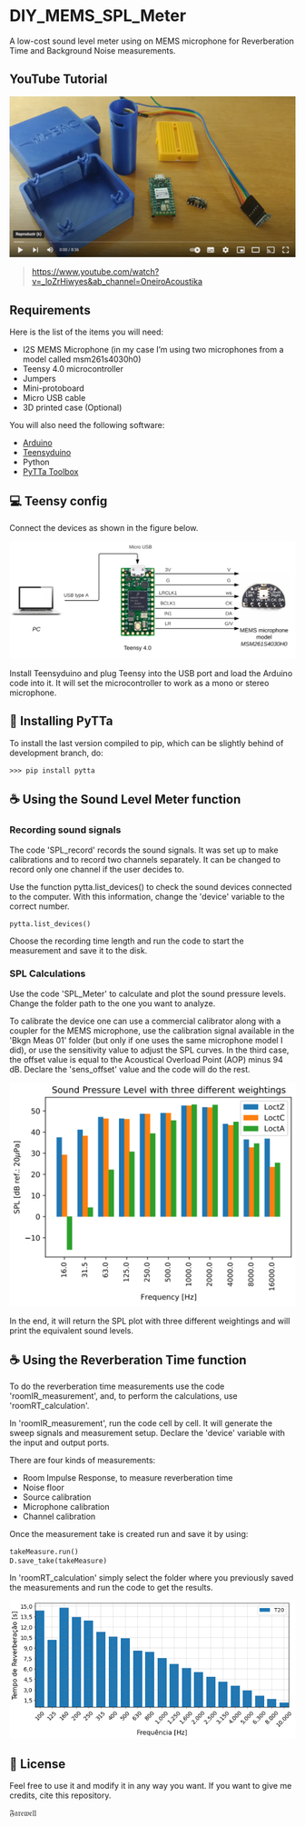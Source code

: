 # DIY_MEMS_SPL_Meter
A low-cost sound level meter using on MEMS microphone for Reverberation Time and Background Noise measurements.

## YouTube Tutorial 

[<img src="README Images/tutorial_screenshot.PNG">](https://www.youtube.com/watch?v=_loZrHiwyes&ab_channel=OneiroAcoustika)
> https://www.youtube.com/watch?v=_loZrHiwyes&ab_channel=OneiroAcoustika

## Requirements

Here is the list of the items you will need:

- I2S MEMS Microphone (in my case I’m using two microphones from a model called msm261s4030h0)
- Teensy 4.0 microcontroller
- Jumpers
- Mini-protoboard
- Micro USB cable
- 3D printed case (Optional)

You will also need the following software:

- [Arduino](https://www.arduino.cc/en/software) 
- [Teensyduino](https://www.pjrc.com/teensy/td_download.html)
- Python
- [PyTTa Toolbox](https://github.com/PyTTAmaster/PyTTa)

## 💻 Teensy config

Connect the devices as shown in the figure below. 

<img src="README Images/Teensy-MEMS connections.PNG">

Install Teensyduino and plug Teensy into the USB port and load the Arduino code into it. It will set the microcontroller to work as a mono or stereo microphone.

## 🚀 Installing PyTTa

To install the last version compiled to pip, which can be slightly behind of development branch, do:
```
>>> pip install pytta
```

## ☕ Using the Sound Level Meter function
### Recording sound signals

The code 'SPL_record' records the sound signals. It was set up to make calibrations and to record two channels separately. It can be changed to record only one channel if the user decides to.

Use the function pytta.list_devices() to check the sound devices connected to the computer. With this information, change the 'device' variable to the correct number.

```
pytta.list_devices()
```

Choose the recording time length and run the code to start the measurement and save it to the disk.

### SPL Calculations

Use the code 'SPL_Meter' to calculate and plot the sound pressure levels. Change the folder path to the one you want to analyze. 

To calibrate the device one can use a commercial calibrator along with a coupler for the MEMS microphone, use the calibration signal available in the 'Bkgn Meas 01' folder (but only if one uses the same microphone model I did), or use the sensitivity value to adjust the SPL curves. In the third case, the offset value is equal to the Acoustical Overload Point (AOP) minus 94 dB. Declare the 'sens_offset' value and the code will do the rest.

<img src="README Images/SPL_plot.PNG">

In the end, it will return the SPL plot with three different weightings and will print the equivalent sound levels.

## ☕ Using the Reverberation Time function  

To do the reverberation time measurements use the code 'roomIR_measurement', and, to perform the calculations, use 'roomRT_calculation'. 

In 'roomIR_measurement', run the code cell by cell. It will generate the sweep signals and measurement setup.  Declare the 'device' variable with the input and output ports.

There are four kinds of measurements: 
- Room Impulse Response, to measure reverberation time
- Noise floor
- Source calibration
- Microphone calibration
- Channel calibration

Once the measurement take is created run and save it by using:

```
takeMeasure.run() 
D.save_take(takeMeasure)
```

In 'roomRT_calculation' simply select the folder where you previously saved the measurements and run the code to get the results. 

<img src="Reverberation Time\RT Plots/TR.png">

## 📝 License

Feel free to use it and modify it in any way you want. If you want to give me credits, cite this repository. 

𝔉𝔞𝔯𝔢𝔴𝔢𝔩𝔩
